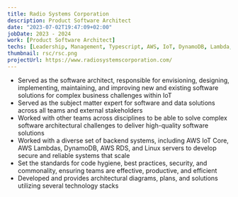 ```yaml
---
title: Radio Systems Corporation
description: Product Software Architect
date: "2023-07-02T19:47:09+02:00"
jobDate: 2023 - 2024
work: [Product Software Architect]
techs: [Leadership, Management, Typescript, AWS, IoT, DynamoDB, Lambda, NodeJS]
thumbnail: rsc/rsc.png
projectUrl: https://www.radiosystemscorporation.com/
---
```


- Served as the software architect, responsible for envisioning, designing, implementing, maintaining, and improving new and existing software solutions for complex business challenges within IoT
- Served as the subject matter expert for software and data solutions across all teams and external stakeholders
- Worked with other teams across disciplines to be able to solve complex software architectural challenges to deliver high-quality software solutions
- Worked with a diverse set of backend systems, including AWS IoT Core, AWS Lambdas, DynamoDB, AWS RDS, and Linux servers to develop secure and reliable systems that scale
- Set the standards for code hygiene, best practices, security, and commonality, ensuring teams are effective, productive, and efficient
- Developed and provides architectural diagrams, plans, and solutions utilizing several technology stacks

